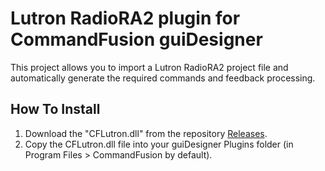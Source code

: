 # Lutron RadioRA2 plugin for CommandFusion guiDesigner

This project allows you to import a Lutron RadioRA2 project file and automatically generate the required commands and feedback processing.

## How To Install
1. Download the "CFLutron.dll" from the repository [Releases](releases).
2. Copy the CFLutron.dll file into your guiDesigner Plugins folder (in Program Files > CommandFusion by default).
